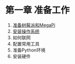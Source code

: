 # 第一章 准备工作
1. [准备树莓派和MegaPi](prepare.md)
2. [安装操作系统](install_system.md)
3. 如何联网
4. 配置常用工具
5. 准备Python环境
6. 安装硬件
